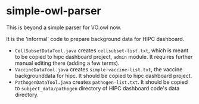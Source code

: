 # simple-owl-parser
This is beyond a simple parser for VO.owl now.

It is the 'informal' code to prepare background data for HIPC dashboard.

* `CellSubsetDataTool.java` creates `cellsubset-list.txt`, which is meant to be copied to hipc dashboard project, `admin` module. It requires further manual editing there (adding a few terms).
* `VaccineDataTool.java` creates `simple-vaccine-list.txt`, the vaccine backgrounddata for hipc. It should be copied to hipc dashboard project.
* `PathogenDataTool.java` creates `pathogen-list.txt`. It should be copied to `subject_data/pathogen` directory of HIPC dashboard code's data directory.